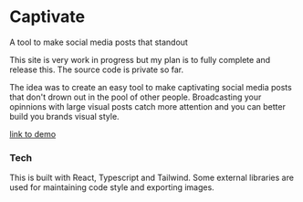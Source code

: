 # Captivate
A tool to make social media posts that standout

This site is very work in progress but my plan is to fully complete and release this. The source code is private so far.

The idea was to create an easy tool to make captivating social media posts that don't drown out in the pool of other people. Broadcasting your opinnions with large visual posts catch more attention and you can better build you brands visual style.


[link to demo](https://stupendous-cucurucho-ff3667.netlify.app)

### Tech

This is built with React, Typescript and Tailwind. Some external libraries are used for maintaining code style and exporting images.
